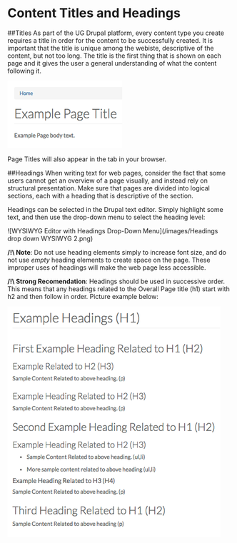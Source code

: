 # Content Titles and Headings

##Titles
As part of the UG Drupal platform, every content type you create requires a title in order for the content to be successfully created. It is important that the title is unique among the webiste, descriptive of the content, but not too long. The title is the first thing that is shown on each page and it gives the user a general understanding of what the content following it. 

![Basic Page Title](/images/pageTitleExaple.png)

Page Titles will also appear in the tab in your browser.

##Headings
When writing text for web pages, consider the fact that some users cannot get an overview of a page visually, and instead rely on structural presentation. Make sure that pages are divided into logical sections, each with a heading that is descriptive of the section. 

Headings can be selected in the Drupal text editor. Simply highlight some text, and then use the drop-down menu to select the heading level: 

![WYSIWYG Editor with Headings Drop-Down Menu](/images/Headings drop down WYSIWYG 2.png)

**/!\ Note**: Do not use heading elements simply to increase font size, and do not use *empty* heading elements to create space on the page. These improper uses of headings will make the web page less accessible.

**/!\ Strong Recomendation**: Headings should be used in successive order. This means that any headings related to the Overall Page title (h1) start with h2 and then follow in order. Picture example below:

![Example of Nested Headings](/images/headingExample.png)


